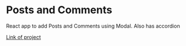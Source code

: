 # Posts and Comments 
React app to add Posts and Comments using Modal. Also has accordion

[Link of project](https://lovely-football.glitch.me/)

